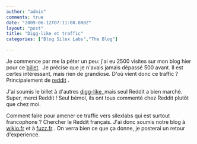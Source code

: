```yaml
---
author: "admin"
comments: true
date: "2009-06-12T07:11:00.000Z"
layout: "post"
title: "Digg-like et traffic"
categories: ["Blog Silex Labs","The Blog"]

---
```

Je commence par me la péter un peu: j'ai eu 2500 visites sur mon blog hier pour ce [billet](http://arielsommeria.com/blog/2009/06/10/flash-at-its-best-and-its-worst-simultaneously/).  Je précise que je n'avais jamais dépassé 500 avant. Il est certes intéressant, mais rien de grandiose. D'où vient donc ce traffic ? Principalement de [reddit](http://www.reddit.com/r/programming/comments/8rmfw/flash_at_its_best_and_its_worst_simultaneously/) .





J'ai soumis le billet à d'autres [digg-like, ](http://unearaigneeauplafond.fr/digg-like-francophones)mais seul Reddit a bien marché. Super, merci Reddit !
Seul bémol, ils ont tous commenté chez Reddit plutôt que chez moi.



Comment faire pour amener ce traffic vers silexlabs qui est surtout francophone ? Chercher le Reddit français. J'ai donc soumis notre blog à [wikio.fr](http://www.wikio.fr/) et à [fuzz.fr](http://www.fuzz.fr/) .
On verra bien ce que ça donne, je posterai un retour d'experience.


